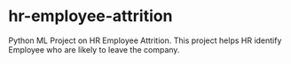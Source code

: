 # hr-employee-attrition
Python ML Project on HR Employee Attrition. This project helps HR identify Employee who are likely to leave the company.
